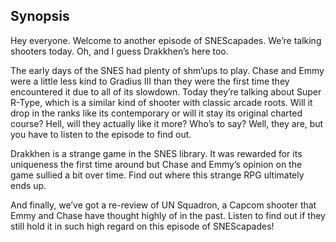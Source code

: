 ## Synopsis

Hey everyone. Welcome to another episode of SNEScapades. We’re talking shooters today. Oh, and I guess Drakkhen’s here too.

The early days of the SNES had plenty of shm’ups to play. Chase and Emmy were a little less kind to Gradius III than they were the first time they encountered it due to all of its slowdown. Today they’re talking about Super R-Type, which is a similar kind of shooter with classic arcade roots. Will it drop in the ranks like its contemporary or will it stay its original charted course? Hell, will they actually like it more? Who’s to say? Well, they are, but you have to listen to the episode to find out.

Drakkhen is a strange game in the SNES library. It was rewarded for its uniqueness the first time around but Chase and Emmy’s opinion on the game sullied a bit over time. Find out where this strange RPG ultimately ends up.

And finally, we’ve got a re-review of UN Squadron, a Capcom shooter that Emmy and Chase have thought highly of in the past. Listen to find out if they still hold it in such high regard on this episode of SNEScapades!
